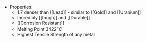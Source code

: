 - Properties:
	- 1.7 denser than [[Lead]] - similar to [[Gold]] and [[Uranium]]
	- Incredibly [[tough]] and [[Durable]]
	- [[Corrosion Resistant]]
	- Melting Point $3422^{\circ}C$
	- Highest Tensile Strength of any metal